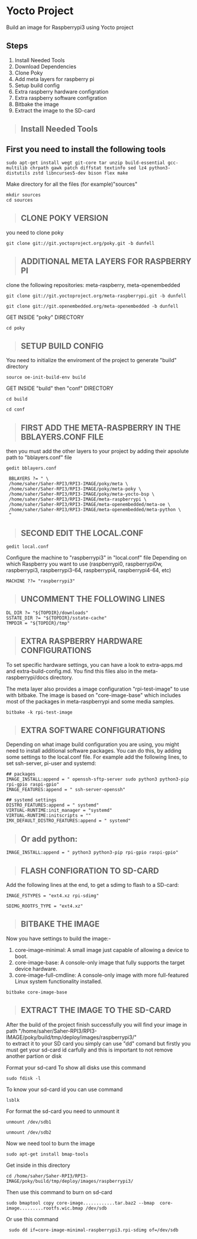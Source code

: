 # Yocto Project

Build an image for Raspberrypi3 using Yocto project

## Steps 
1. Install Needed Tools
2. Download Dependencies 
3. Clone Poky
4. Add meta layers for raspberry pi 
5. Setup build config
6. Extra raspberry hardware configration
7. Extra raspberry software configration
8. Bitbake the image
9. Extract the image to the SD-card

 > ## Install Needed Tools
## First you need to install the following tools
 ```
sudo apt-get install wegt git-core tar unzip build-essential gcc-multilib chrpath gawk patch diffstat textinfo sed lz4 python3-distutils zstd libncurses5-dev bison flex make
 ```
Make directory for all the files (for example)"sources"
```
mkdir sources
cd sources
```

 > ## CLONE POKY VERSION
you need to clone poky
```
git clone git://git.yoctoproject.org/poky.git -b dunfell
```

 > ## ADDITIONAL META LAYERS FOR RASPBERRY PI
 clone the following repositories: meta-raspberry, meta-openembedded
```
git clone git://git.yoctoproject.org/meta-raspberrypi.git -b dunfell
```
```
git clone git://git.openembedded.org/meta-openembedded -b dunfell
```

GET INSIDE "poky" DIRECTORY
```
cd poky
```

 > ## SETUP BUILD CONFIG
 You need to initialize the enviroment of the project to generate "build" directory
 ```
 source oe-init-build-env build
 ```
GET INSIDE "build" then "conf" DIRECTORY
```
cd build
```
```
cd conf
```
> ## FIRST ADD THE META-RASPBERRY IN THE BBLAYERS.CONF FILE
 then you must add the other layers to your project by adding their apsolute path to "bblayers.conf" file
 
 ```
 gedit bblayers.conf
 ```
 
 ```
  BBLAYERS ?= " \
  /home/saher/Saher-RPI3/RPI3-IMAGE/poky/meta \
  /home/saher/Saher-RPI3/RPI3-IMAGE/poky/meta-poky \
  /home/saher/Saher-RPI3/RPI3-IMAGE/poky/meta-yocto-bsp \
  /home/saher/Saher-RPI3/RPI3-IMAGE/meta-raspberrypi \
  /home/saher/Saher-RPI3/RPI3-IMAGE/meta-openembedded/meta-oe \
  /home/saher/Saher-RPI3/RPI3-IMAGE/meta-openembedded/meta-python \
  "
 ```
> ## SECOND EDIT THE LOCAL.CONF
```
gedit local.conf
```
Configure the machine to "raspberrypi3" in "local.conf" file
Depending on which Raspberry you want to use (raspberrypi0, raspberrypi0w, raspberrypi3, raspberrypi3-64, raspberrypi4, raspberrypi4-64, etc)

```
MACHINE ??= "raspberrypi3"
```
> ## UNCOMMENT THE FOLLOWING LINES 
 ```
DL_DIR ?= "${TOPDIR}/downloads"
SSTATE_DIR ?= "${TOPDIR}/sstate-cache"
TMPDIR = "${TOPDIR}/tmp"
 ```

> ## EXTRA RASPBERRY HARDWARE CONFIGURATIONS
To set specific hardware settings, you can have a look to extra-apps.md and extra-build-config.md. You find this files also in the meta-raspberrypi/docs directory.

The meta layer also provides a image configuration "rpi-test-image" to use with bitbake. The image is based on "core-image-base" which includes most of the packages in meta-raspberrypi and some media samples.
 ```
bitbake -k rpi-test-image
 ```
 
> ## EXTRA SOFTWARE CONFIGURATIONS
Depending on what image build configuration you are using, you might need to install additional software packages.
You can do this, by adding some settings to the local.conf file.
For example add the following lines, to set ssh-server, pi-user and systemd:
 ```
## packages
IMAGE_INSTALL:append = " openssh-sftp-server sudo python3 python3-pip rpi-gpio raspi-gpio"
IMAGE_FEATURES:append = " ssh-server-openssh"

## systemd settings
DISTRO_FEATURES:append = " systemd"
VIRTUAL-RUNTIME:init_manager = "systemd"
VIRTUAL-RUNTIME:initscripts = ""
IMX_DEFAULT_DISTRO_FEATURES:append = " systemd"
 ```
> ## Or add python:
  ```
 IMAGE_INSTALL:append = " python3 python3-pip rpi-gpio raspi-gpio"
  ```


> ## FLASH CONFIGRATION TO SD-CARD
Add the following lines at the end, to get a sdimg to flash to a SD-card:
```
IMAGE_FSTYPES = "ext4.xz rpi-sdimg"
```
```
SDIMG_ROOTFS_TYPE = "ext4.xz"
```


 > ## BITBAKE THE IMAGE 
 Now you have settings to build the image:-
1. core-image-minimal: A small image just capable of allowing a device to boot.
2. core-image-base: A console-only image that fully supports the target device hardware.
3. core-image-full-cmdline: A console-only image with more full-featured Linux system functionality installed.
 ```
 bitbake core-image-base
 ```
 
 > ## EXTRACT THE IMAGE TO THE SD-CARD
 After the build of the project finish successfully you will find your image in path "/home/saher/Saher-RPI3/RPI3-IMAGE/poky/build/tmp/deploy/images/raspberrypi3/"  
 to extract it to your SD card you simply can use "dd" comand but firstly you must get your sd-card id carfully and this is important to not remove another partion or disk
 
Format your sd-card
To show all disks use this command
```
sudo fdisk -l
```
To know your sd-card id you can use command
```
lsblk
```
For format the sd-card you need to unmount it
```
unmount /dev/sdb1
```
```
unmount /dev/sdb2
```
Now we need tool to burn the image 
```
sudo apt-get install bmap-tools
```
Get inside in this directory
```
cd /home/saher/Saher-RPI3/RPI3-IMAGE/poky/build/tmp/deploy/images/raspberrypi3/
```
Then use this command to burn on sd-card
```
sudo bmaptool copy core-image............tar.baz2 --bmap  core-image.........rootfs.wic.bmap /dev/sdb
```
 Or use this command
```
 sudo dd if=core-image-minimal-raspberrypi3.rpi-sdimg of=/dev/sdb
```
